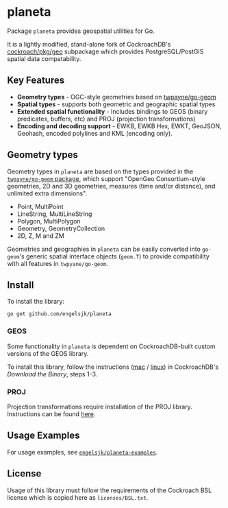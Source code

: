 # planeta

Package ```planeta``` provides geospatial utilities for Go.

It is a lightly modified, stand-alone fork of CockroachDB's [cockroach/pkg/geo](https://github.com/cockroachdb/cockroach/tree/master/pkg/geo) subpackage which provides PostgreSQL/PostGIS spatial data compatability. 

## Key Features

* **Geometry types** - OGC-style geometries based on [twpayne/go-geom](https://github.com/twpayne/go-geom/) 
* **Spatial types** - supports both geometric and geographic spatial types
* **Extended spatial functionality** - Includes bindings to GEOS (binary predicates, buffers, etc) and PROJ (projection transformations)  
* **Encoding and decoding support** - EWKB, EWKB Hex, EWKT, GeoJSON, Geohash, encoded polylines and KML (encoding only).

## Geometry types

Geometry types in ```planeta``` are based on the types provided in the [```twpayne/go-geom``` package](https://github.com/twpayne/go-geom/), which support "OpenGeo Consortium-style geometries, 2D and 3D geometries, measures (time and/or distance), and unlimited extra dimensions".

* Point, MultiPoint
* LineString, MultiLineString
* Polygon, MultiPolygon
* Geometry, GeometryCollection
* 2D, Z, M and ZM

Geometries and geographies in ```planeta``` can be easily converted into ```go-geom```'s generic spatial interface objects (```geom.T```) to provide compatibility with all features in ```twpyane/go-geom```.

## Install

To install the library:

```go get github.com/engelsjk/planeta```

### GEOS

Some functionality in ```planeta``` is dependent on CockroachDB-built custom versions of the GEOS library.

To install this library, follow the instructions ([mac](https://www.cockroachlabs.com/docs/stable/install-cockroachdb-mac.html) / [linux](https://www.cockroachlabs.com/docs/stable/install-cockroachdb-linux.html)) in CockroachDB's *Download the Binary*, steps 1-3.

### PROJ

Projection transformations require installation of the PROJ library. Instructions can be found [here](https://proj.org/install.html).

## Usage Examples

For usage examples, see [```engelsjk/planeta-examples```](https://github.com/engelsjk/planeta-examples/).

## License

Usage of this library must follow the requirements of the Cockroach BSL license which is copied here as ```licenses/BSL.txt```.

